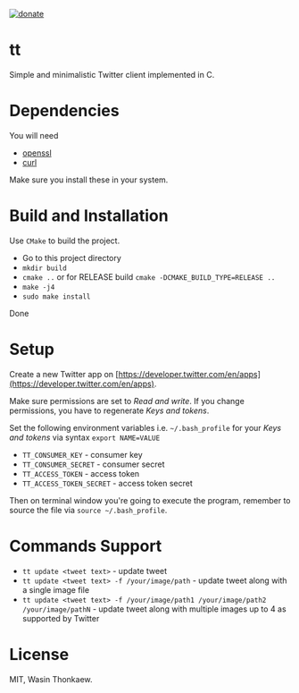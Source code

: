 <a href="https://github.com/haxpor/donate"><img src="https://img.shields.io/badge/$-donate-ff69b4.svg?maxAge=2592000&amp;style=flat" alt="donate"></a>

# tt

Simple and minimalistic Twitter client implemented in C.

# Dependencies

You will need

* [openssl](https://www.openssl.org/)
* [curl](https://github.com/curl/curl)

Make sure you install these in your system.

# Build and Installation

Use `CMake` to build the project.

* Go to this project directory
* `mkdir build`
* `cmake ..` or for RELEASE build `cmake -DCMAKE_BUILD_TYPE=RELEASE ..`
* `make -j4`
* `sudo make install`

Done

# Setup

Create a new Twitter app on [https://developer.twitter.com/en/apps](https://developer.twitter.com/en/apps).

Make sure permissions are set to _Read and write_. If you change permissions, you have to regenerate _Keys and tokens_.

Set the following environment variables i.e. `~/.bash_profile` for your _Keys and tokens_ via syntax `export NAME=VALUE`

* `TT_CONSUMER_KEY` - consumer key
* `TT_CONSUMER_SECRET` - consumer secret
* `TT_ACCESS_TOKEN` - access token
* `TT_ACCESS_TOKEN_SECRET` - access token secret

Then on terminal window you're going to execute the program, remember to source the file via `source ~/.bash_profile`.

# Commands Support

- `tt update <tweet text>` - update tweet
- `tt update <tweet text> -f /your/image/path` - update tweet along with a single image file
- `tt update <tweet text> -f /your/image/path1 /your/image/path2 /your/image/pathN` - update tweet along with multiple images up to 4 as supported by Twitter

# License

MIT, Wasin Thonkaew.
